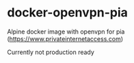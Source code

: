 # docker-openvpn-pia
Alpine docker image with openvpn for pia (https://www.privateinternetaccess.com)

Currently not production ready
